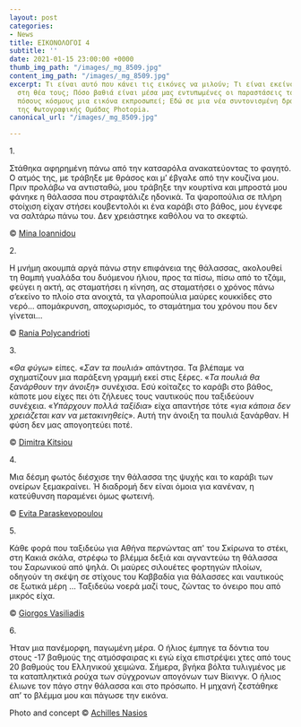```yaml
---
layout: post
categories:
- News
title: ΕΙΚΟΝΟΛΟΓΟΙ 4
subtitle: ''
date: 2021-01-15 23:00:00 +0000
thumb_img_path: "/images/_mg_8509.jpg"
content_img_path: "/images/_mg_8509.jpg"
excerpt: Τι είναι αυτό που κάνει τις εικόνες να μιλούν; Τι είναι εκείνο που γεννιέται
  στη θέα τους; Πόσο βαθιά είναι μέσα μας εντυπωμένες οι παραστάσεις του κόσμου και
  πόσους κόσμους μια εικόνα εκπροσωπεί; Εδώ σε μια νέα συντονισμένη δράση με μέλη
  της Φωτογραφικής Ομάδας Photopia.
canonical_url: "/images/_mg_8509.jpg"

---
```

1\.

Στάθηκα αφηρημένη πάνω από την κατσαρόλα ανακατεύοντας το φαγητό. Ο ατμός της, με τράβηξε με θράσος και μ’ έβγαλε από την κουζίνα μου. Πριν προλάβω να αντισταθώ, μου τράβηξε την κουρτίνα και μπροστά μου φάνηκε η θάλασσα που στραφτάλιζε ηδονικά. Τα ψαροπούλια σε πλήρη στοίχιση είχαν στήσει κουβεντολόι κι ένα καράβι στο βάθος, μου έγνεφε να σαλτάρω πάνω του. Δεν χρειάστηκε καθόλου να το σκεφτώ.

© <a href="https://www.facebook.com/mina.ioannidou.58" target="blank"> Mina Ioannidou </a>

2\.

Η μνήμη ακουμπά αργά πάνω στην επιφάνεια της θάλασσας, ακολουθεί τη θαμπή γυαλάδα του δυόμενου ήλιου, προς τα πίσω, πίσω από το τζάμι, φεύγει η ακτή, ας σταματήσει η κίνηση, ας σταματήσει ο χρόνος πάνω σ’εκείνο το πλοίο στα ανοιχτά, τα γλαροπούλια μαύρες κουκκίδες στο νερό... απομάκρυνση, αποχωρισμός, το σταμάτημα του χρόνου που δεν γίνεται…

© <a href="https://www.facebook.com/profile.php?id=100008460452394" target="blank"> Rania Polycandrioti</a>

3\.

«_Θα φύγω_» είπες. «_Σαν τα πουλιά_» απάντησα. Τα βλέπαμε να σχηματίζουν μια παράξενη γραμμή εκεί στις ξέρες. «_Τα πουλιά θα ξανάρθουν την άνοιξη_» συνέχισα. Εσύ κοίταζες το καράβι στο βάθος, κάποτε μου είχες πει ότι ζήλευες τους ναυτικούς που ταξιδεύουν συνέχεια. «_Υπάρχουν πολλά ταξίδια_» είχα απαντήσε τότε «_για κάποια δεν χρειάζεται καν να μετακινηθείς_». Αυτή την άνοιξη τα πουλιά ξανάρθαν. Η φύση δεν μας απογοητεύει ποτέ.

© <a href="https://www.facebook.com/dimitra.kitsiou" target="blank"> Dimitra Kitsiou</a>

4\.

Μια δέσμη φωτός διέσχισε την θάλασσα της ψυχής και το καράβι των ονείρων ξεμακραίνει. Ή διαδρομή δεν είναι όμοια για κανέναν, η κατεύθυνση παραμένει όμως φωτεινή.

© <a href="https://www.facebook.com/evitap" target="blank"> Evita Paraskevopoulou</a>

5\.

Κάθε φορά που ταξιδεύω για Αθήνα περνώντας απ' του Σκίρωνα το στέκι, στη Κακιά σκάλα, στρέφω το βλέμμα δεξιά και αγναντεύω τη θάλασσα του Σαρωνικού από ψηλά. Οι μαύρες σιλουέτες φορτηγών πλοίων, οδηγούν τη σκέψη σε στίχους του Καββαδία για θάλασσες και ναυτικούς σε ξωτικά μέρη ... Ταξιδεύω νοερά μαζί τους, ζώντας το όνειρο που από μικρός είχα.

© <a href="https://www.facebook.com/gvasiliadis" target="blank"> Giorgos Vasiliadis</a>

6\.

Ήταν μια πανέμορφη, παγωμένη μέρα. Ο ήλιος έμπηγε τα δόντια του στους -17 βαθμούς της ατμόσφαιρας κι εγώ είχα επιστρέψει χτες από τους 20 βαθμούς του Ελληνικού χειμώνα. Σήμερα, βγήκα βόλτα τυλιγμένος με τα καταπληκτικά ρούχα των σύγχρονων απογόνων των Βίκινγκ. Ο ήλιος έλιωνε τον πάγο στην θάλασσα και στο πρόσωπο. Η μηχανή ζεστάθηκε απ’ το βλέμμα μου και πάγωσε την εικόνα.

Photo and concept © <a href="https://anikon.org/" target="blank">Achilles Nasios</a>